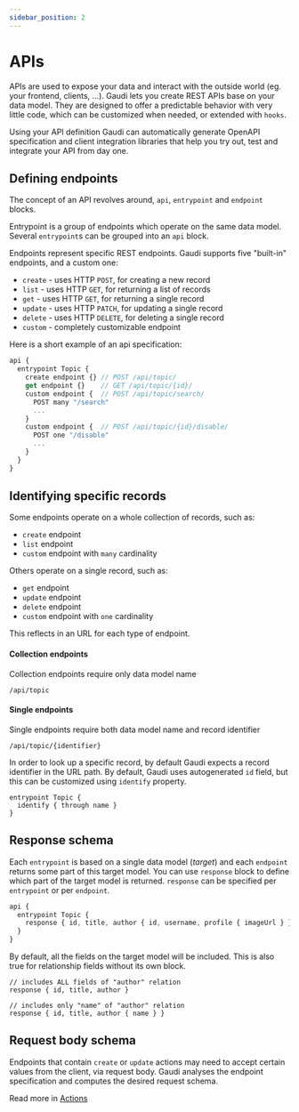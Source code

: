 ```yaml
---
sidebar_position: 2
---
```


# APIs

APIs are used to expose your data and interact with the outside world (eg. your frontend, clients, ...). Gaudi lets you create REST APIs base on your data model. They are designed to offer a predictable behavior with very little code, which can be customized when needed, or extended with `hooks`.

Using your API definition Gaudi can automatically generate OpenAPI specification and client integration libraries that help you try out, test and integrate your API from day one.

## Defining endpoints

The concept of an API revolves around, `api`, `entrypoint` and `endpoint` blocks.

Entrypoint is a group of endpoints which operate on the same data model. Several `entrypoint`s can be grouped into an `api` block.

Endpoints represent specific REST endpoints. Gaudi supports five "built-in" endpoints, and a custom one:

- `create` - uses HTTP `POST`, for creating a new record
- `list` - uses HTTP `GET`, for returning a list of records
- `get` - uses HTTP `GET`, for returning a single record
- `update` - uses HTTP `PATCH`, for updating a single record
- `delete` - uses HTTP `DELETE`, for deleting a single record
- `custom` - completely customizable endpoint

Here is a short example of an api specification:

```javascript
api {
  entrypoint Topic {
    create endpoint {} // POST /api/topic/
    get endpoint {}    // GET /api/topic/{id}/
    custom endpoint {  // POST /api/topic/search/
      POST many "/search"
      ...
    }
    custom endpoint {  // POST /api/topic/{id}/disable/
      POST one "/disable"
      ...
    }
  }
}
```

## Identifying specific records

Some endpoints operate on a whole collection of records, such as:

- `create` endpoint
- `list` endpoint
- `custom` endpoint with `many` cardinality

Others operate on a single record, such as:

- `get` endpoint
- `update` endpoint
- `delete` endpoint
- `custom` endpoint with `one` cardinality

This reflects in an URL for each type of endpoint.

#### Collection endpoints

Collection endpoints require only data model name

```
/api/topic
```

#### Single endpoints

Single endpoints require both data model name and record identifier

```
/api/topic/{identifier}
```

In order to look up a specific record, by default Gaudi expects a record identifier in the URL path. By default, Gaudi uses autogenerated `id` field, but this can be customized using `identify` property.

```
entrypoint Topic {
  identify { through name }
}
```

## Response schema

Each `entrypoint` is based on a single data model (_target_) and each `endpoint` returns some part of this target model. You can use `response` block to define which part of the target model is returned. `response` can be specified per `entrypoint` or per `endpoint`.

```javascript
api {
  entrypoint Topic {
    response { id, title, author { id, username, profile { imageUrl } } }
  }
}
```

By default, all the fields on the target model will be included. This is also true for relationship fields without its own block.

```
// includes ALL fields of "author" relation
response { id, title, author }

// includes only "name" of "author" relation
response { id, title, author { name } }
```

## Request body schema

Endpoints that contain `create` or `update` actions may need to accept certain values from the client, via request body. Gaudi analyses the endpoint specification and computes the desired request schema.

Read more in [Actions](./actions.md)

